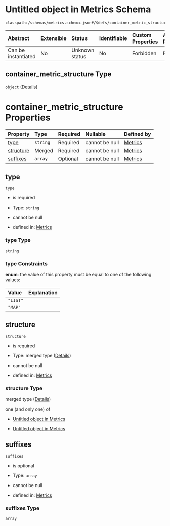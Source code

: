 # Untitled object in Metrics Schema

```txt
classpath:/schemas/metrics.schema.json#/$defs/container_metric_structure
```



| Abstract            | Extensible | Status         | Identifiable | Custom Properties | Additional Properties | Access Restrictions | Defined In                                                                    |
| :------------------ | :--------- | :------------- | :----------- | :---------------- | :-------------------- | :------------------ | :---------------------------------------------------------------------------- |
| Can be instantiated | No         | Unknown status | No           | Forbidden         | Forbidden             | none                | [metrics.schema.json\*](../../out/metrics.schema.json "open original schema") |

## container\_metric\_structure Type

`object` ([Details](metrics-defs-container_metric_structure.md))

# container\_metric\_structure Properties

| Property                | Type     | Required | Nullable       | Defined by                                                                                                                                                               |
| :---------------------- | :------- | :------- | :------------- | :----------------------------------------------------------------------------------------------------------------------------------------------------------------------- |
| [type](#type)           | `string` | Required | cannot be null | [Metrics](metrics-defs-container_metric_structure-properties-type.md "classpath:/schemas/metrics.schema.json#/$defs/container_metric_structure/properties/type")         |
| [structure](#structure) | Merged   | Required | cannot be null | [Metrics](metrics-defs-metric_structure.md "classpath:/schemas/metrics.schema.json#/$defs/container_metric_structure/properties/structure")                              |
| [suffixes](#suffixes)   | `array`  | Optional | cannot be null | [Metrics](metrics-defs-container_metric_structure-properties-suffixes.md "classpath:/schemas/metrics.schema.json#/$defs/container_metric_structure/properties/suffixes") |

## type



`type`

*   is required

*   Type: `string`

*   cannot be null

*   defined in: [Metrics](metrics-defs-container_metric_structure-properties-type.md "classpath:/schemas/metrics.schema.json#/$defs/container_metric_structure/properties/type")

### type Type

`string`

### type Constraints

**enum**: the value of this property must be equal to one of the following values:

| Value    | Explanation |
| :------- | :---------- |
| `"LIST"` |             |
| `"MAP"`  |             |

## structure



`structure`

*   is required

*   Type: merged type ([Details](metrics-defs-metric_structure.md))

*   cannot be null

*   defined in: [Metrics](metrics-defs-metric_structure.md "classpath:/schemas/metrics.schema.json#/$defs/container_metric_structure/properties/structure")

### structure Type

merged type ([Details](metrics-defs-metric_structure.md))

one (and only one) of

*   [Untitled object in Metrics](metrics-defs-container_metric_structure.md "check type definition")

*   [Untitled object in Metrics](metrics-defs-primitive_metric_structure.md "check type definition")

## suffixes



`suffixes`

*   is optional

*   Type: `array`

*   cannot be null

*   defined in: [Metrics](metrics-defs-container_metric_structure-properties-suffixes.md "classpath:/schemas/metrics.schema.json#/$defs/container_metric_structure/properties/suffixes")

### suffixes Type

`array`
